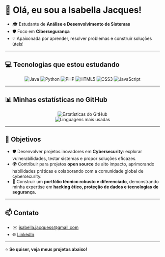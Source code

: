 # 👋 Olá, eu sou a Isabella Jacques!

- 🎓 Estudante de **Análise e Desenvolvimento de Sistemas**
- 🛡️ Foco em **Cibersegurança** 
- 💡 Apaixonada por aprender, resolver problemas e construir soluções úteis!


---


##  💻 Tecnologias que estou estudando

<div align="center">

  ![Java](https://img.shields.io/badge/Java-ED8B00?style=for-the-badge&logo=java&logoColor=white)
  ![Python](https://img.shields.io/badge/Python-3776AB?style=for-the-badge&logo=python&logoColor=white)
  ![PHP](https://img.shields.io/badge/PHP-777BB4?style=for-the-badge&logo=php&logoColor=white)
  ![HTML5](https://img.shields.io/badge/HTML5-E34F26?style=for-the-badge&logo=html5&logoColor=white)
  ![CSS3](https://img.shields.io/badge/CSS3-1572B6?style=for-the-badge&logo=css3&logoColor=white)
  ![JavaScript](https://img.shields.io/badge/JavaScript-F7DF1E?style=for-the-badge&logo=javascript&logoColor=black)

</div>


---


##  📊 Minhas estatísticas no GitHub

<div align="center">

  ![Estatísticas do GitHub](https://github-readme-stats.vercel.app/api?username=isabellajacques&show_icons=true&theme=radical&locale=pt-br)  
  ![Linguagens mais usadas](https://github-readme-stats.vercel.app/api/top-langs/?username=isabellajacques&layout=compact&theme=radical&locale=pt-br)

</div>


---


## 📌 Objetivos

-  🛡️ Desenvolver projetos inovadores em **Cybersecurity**: explorar vulnerabilidades, testar sistemas e propor soluções eficazes.
-  🌍 Contribuir para projetos **open source** de alto impacto, aprimorando habilidades práticas e colaborando com a comunidade global de cybersecurity.
-  💼 Construir um **portfólio técnico robusto e diferenciado**, demonstrando minha expertise em **hacking ético, proteção de dados e tecnologias de segurança.**


---


##  📫 Contato

-  ✉️ [isabella.jacquess@gmail.com](mailto:isabella.jacquess@gmail.com)
-  🌐 [LinkedIn](https://www.linkedin.com/in/isabella-jacques-b00a52377)


---


⭐️ **Se quiser, veja meus projetos abaixo!**
